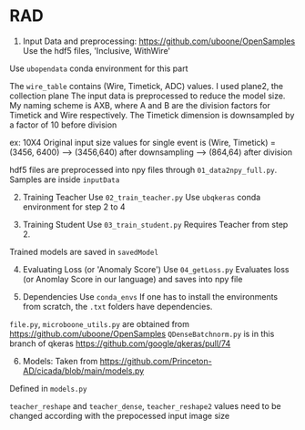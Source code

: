 # RAD

1. Input Data and preprocessing: https://github.com/uboone/OpenSamples
Use the hdf5 files, 'Inclusive, WithWire'

Use `ubopendata` conda environment for this part

The `wire_table` contains (Wire, Timetick, ADC) values. I used plane2, the collection plane
The input data is preprocessed to reduce the model size.
My naming scheme is AXB, where A and B are the division factors for Timetick and Wire respectively.
The Timetick dimension is downsampled by a factor of 10 before division

ex: 10X4
Original input size values for single event is (Wire, Timetick) = (3456, 6400) --> (3456,640) after downsampling --> (864,64) after division

hdf5 files are preprocessed into npy files through `01_data2npy_full.py`. Samples are inside `inputData`

2. Training Teacher
Use `02_train_teacher.py`
Use `ubqkeras` conda environment for step 2 to 4

3. Training Student
Use `03_train_student.py`
Requires Teacher from step 2.

Trained models are saved in `savedModel`

4. Evaluating Loss (or 'Anomaly Score')
Use `04_getLoss.py`
Evaluates loss (or Anomlay Score in our language) and saves into npy file

5. Dependencies
Use `conda_envs`
If one has to install the environments from scratch, the `.txt` folders have dependencies.

`file.py`, `microboone_utils.py` are obtained from https://github.com/uboone/OpenSamples
`QDenseBatchnorm.py` is in this branch of qkeras https://github.com/google/qkeras/pull/74

6. Models: Taken from https://github.com/Princeton-AD/cicada/blob/main/models.py

Defined in `models.py`

`teacher_reshape` and `teacher_dense`, `teacher_reshape2` values need to be changed according with the prepocessed input image size
